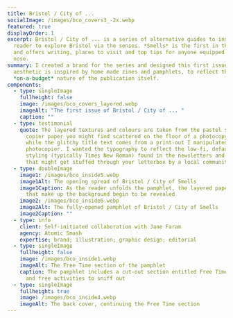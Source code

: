 ```yaml
---
title: Bristol / City of ...
socialImage: /images/bco_covers3_-2x.webp
featured: true
displayOrder: 1
excerpt: Bristol / City of ... is a series of alternative guides to inspire its
  reader to explore Bristol via the senses. *Smells* is the first in the series
  and offers writing, places to visit and top tips for anyone equipped with a
  nose.
summary: I created a brand for the series and designed this first issue. The
  aesthetic is inspired by home made zines and pamphlets, to reflect the the
  *on-a-budget* nature of the publication itself.
components:
  - type: singleImage
    fullheight: false
    image: /images/bco_covers_layered.webp
    imageAlt: "The first issue of Bristol / City of ... "
    caption: ""
  - type: testimonial
    quote: The layered textures and colours are taken from the pastel shades of
      copier paper you might find scattered on the floor of a photocopy room,
      while the glitchy title text comes from a print-out I manipulated on a
      photocopier. I wanted the typography to reflect the low-fi, default
      styling (typically Times New Roman) found in the newsletters and pamphlets
      that might get stuffed through your letterbox by a local community group.
  - type: doubleImage
    image1: /images/bco_inside5.webp
    image1Alt: The opening spread of Bristol / City of Smells
    image1Caption: As the reader unfolds the pamphlet, the layered paper textures
      that make up the background begin to be revealed
    image2: /images/bco_inside6.webp
    image2Alt: The fully-opened pamphlet of Bristol / City of Smells
    image2Caption: ""
  - type: info
    client: Self-initiated collaboration with Jane Faram
    agency: Atomic Smash
    expertise: brand; illustration; graphic design; editorial
  - type: singleImage
    fullheight: false
    image: /images/bco_inside1.webp
    imageAlt: The Free Time section of the pamphlet
    caption: The pamphlet includes a cut-out section entitled Free Time, with quick
      and free activities to sniff out
  - type: singleImage
    fullheight: true
    image: /images/bco_inside4.webp
    imageAlt: The back cover, continuing the Free Time section
---
```

